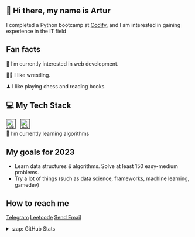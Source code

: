 ## 👋 Hi there, my name is Artur
I completed a Python bootcamp at [Codify](https://www.codifylab.com/), and I am interested in gaining experience in the IT field

## Fan facts 

👀 I’m currently interested in web development.

🤼‍♂️ I like wrestling.

♟ I like playing chess and reading books.

## 💻 My Tech Stack
[<img align="left" alt="HTML5" width="26px" src="https://cdn.jsdelivr.net/gh/devicons/devicon/icons/html5/html5-original.svg" style="padding-right:10px;" />]()
[<img align="left" alt="CSS3" width="26px" src="https://cdn.jsdelivr.net/gh/devicons/devicon/icons/css3/css3-original.svg" style="padding-right:10px;" />]() 
<br>

🌱 I’m currently learning algorithms

## My goals for 2023
- Learn data structures & algorithms. Solve at least 150 easy-medium problems.
- Try a lot of things (such as data science, frameworks, machine learning, gamedev)

## How to reach me
[Telegram](https://t.me/@artos_tash)
[Leetcode](https://leetcode.com/_Artos_/)
<a href="mailto:strong.willed254@gmail.com">Send Email</a>


<details>
  <summary>:zap: GitHub Stats</summary>

  <img align="left" alt="Kratos1Top's GitHub Stats" src="https://github-readme-stats.vercel.app/api?username=Kratos1Top&show_icons=true&theme=tokyonight" />

</details>
